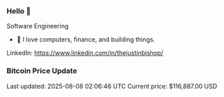 ### Hello 🤙  

Software Engineering

- 🔭 I love computers, finance, and building things.
  
LinkedIn: https://www.linkedin.com/in/thejustinbishop/  
















































































































































































































































































































































































































































































































































































































































































































































































































































































































































### Bitcoin Price Update
Last updated: 2025-08-08 02:06:46 UTC
Current price: $116,887.00 USD
